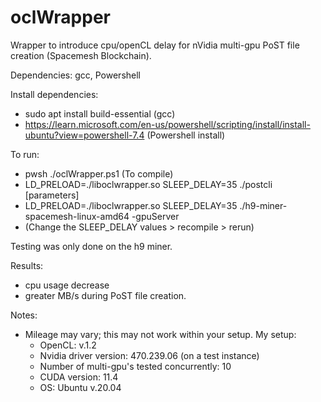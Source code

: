 # oclWrapper
Wrapper to introduce cpu/openCL delay for nVidia multi-gpu PoST file creation (Spacemesh Blockchain).

Dependencies: gcc, Powershell

Install dependencies:
- sudo apt install build-essential (gcc)
- https://learn.microsoft.com/en-us/powershell/scripting/install/install-ubuntu?view=powershell-7.4 (Powershell install)

To run:
- pwsh ./oclWrapper.ps1 (To compile)
- LD_PRELOAD=./liboclwrapper.so SLEEP_DELAY=35 ./postcli [parameters]
- LD_PRELOAD=./liboclwrapper.so SLEEP_DELAY=35 ./h9-miner-spacemesh-linux-amd64 -gpuServer
- (Change the SLEEP_DELAY values > recompile > rerun)

Testing was only done on the h9 miner.

Results:
- cpu usage decrease
- greater MB/s during PoST file creation.

Notes:
- Mileage may vary; this may not work within your setup.  My setup:
  - OpenCL: v.1.2
  - Nvidia driver version: 470.239.06 (on a test instance)
  - Number of multi-gpu's tested concurrently: 10
  - CUDA version: 11.4
  - OS: Ubuntu v.20.04
